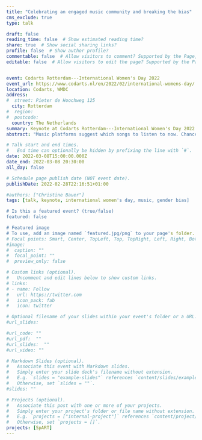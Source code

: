 ```yaml
---
title: "Celebrating an engaged music community and breaking the bias"
cms_exclude: true
type: talk

draft: false
reading_time: false  # Show estimated reading time?
share: true  # Show social sharing links?
profile: false  # Show author profile?
commentable: false  # Allow visitors to comment? Supported by the Page, Post, and Docs content types.
editable: false  # Allow visitors to edit the page? Supported by the Page, Post, and Docs content types.


event: Codarts Rotterdam---International Women's Day 2022
event_url: https://www.codarts.nl/en/2022/02/international-womens-day/
location: Codarts, WMDC
address:
#  street: Pieter de Hoochweg 125
  city: Rotterdam
#  region:
#  postcode:
  country: The Netherlands
summary: Keynote at Codarts Rotterdam---International Women's Day 2022.
abstract: "Music platforms suggest which songs to listen to now. Chances are the first recommendation is a song by a male artist. Can we break this pattern?---Yes, we can."

# Talk start and end times.
#   End time can optionally be hidden by prefixing the line with `#`.
date: 2022-03-08T15:00:00.000Z
date_end: 2022-03-08 20:30:00
all_day: false

# Schedule page publish date (NOT event date).
publishDate: 2022-02-28T22:16:51+01:00

#authors: ["Christine Bauer"]
tags: [talk, keynote, international women's day, music, gender bias]

# Is this a featured event? (true/false)
featured: false

# Featured image
# To use, add an image named `featured.jpg/png` to your page's folder. 
# Focal points: Smart, Center, TopLeft, Top, TopRight, Left, Right, BottomLeft, Bottom, BottomRight.
#image:
#  caption: ""
#  focal_point: ""
#  preview_only: false

# Custom links (optional).
#   Uncomment and edit lines below to show custom links.
# links:
# - name: Follow
#   url: https://twitter.com
#   icon_pack: fab
#   icon: twitter

# Optional filename of your slides within your event's folder or a URL.
#url_slides:

#url_code: ""
#url_pdf:  ""
#url_slides:  ""
#url_video: ""

# Markdown Slides (optional).
#   Associate this event with Markdown slides.
#   Simply enter your slide deck's filename without extension.
#   E.g. `slides = "example-slides"` references `content/slides/example-slides.md`.
#   Otherwise, set `slides = ""`.
#slides: ""

# Projects (optional).
#   Associate this post with one or more of your projects.
#   Simply enter your project's folder or file name without extension.
#   E.g. `projects = ["internal-project"]` references `content/project/deep-learning/index.md`.
#   Otherwise, set `projects = []`.
projects: [SpART]
---
```

